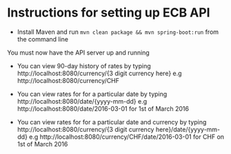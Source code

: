 # Instructions for setting up ECB API #

* Install Maven and run `mvn clean package && mvn spring-boot:run` from the command line

You must now have the API server up and running

* You can view 90-day history of rates by typing http://localhost:8080/currency/{3 digit currency here} e.g http://localhost:8080/currency/CHF

* You can view rates for for a particular date by typing http://localhost:8080/date/{yyyy-mm-dd} e.g http://localhost:8080/date/2016-03-01 for 1st of March 2016

* You can view rates for for a particular date and currency by typing http://localhost:8080/currency/{3 digit currency here}/date/{yyyy-mm-dd} e.g http://localhost:8080/currency/CHF/date/2016-03-01 for CHF on 1st of March 2016




